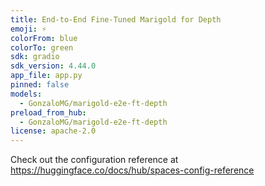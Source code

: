 ```yaml
---
title: End-to-End Fine-Tuned Marigold for Depth
emoji: ⚡
colorFrom: blue
colorTo: green
sdk: gradio
sdk_version: 4.44.0
app_file: app.py
pinned: false
models:
  - GonzaloMG/marigold-e2e-ft-depth
preload_from_hub:
  - GonzaloMG/marigold-e2e-ft-depth
license: apache-2.0
---
```


Check out the configuration reference at https://huggingface.co/docs/hub/spaces-config-reference